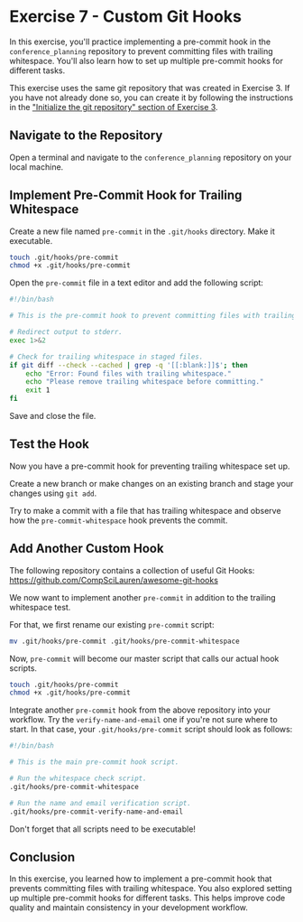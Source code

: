 # Exercise 7 - Custom Git Hooks

In this exercise, you'll practice implementing a pre-commit hook in the `conference_planning` repository to prevent committing files with trailing whitespace. You'll also learn how to set up multiple pre-commit hooks for different tasks.

This exercise uses the same git repository that was created in Exercise 3. If you have not already done so, you can create it by following the instructions in the ["Initialize the git repository" section of Exercise 3](./Exercise_3.md#initialize).
## Navigate to the Repository

Open a terminal and navigate to the `conference_planning` repository on your local machine.

## Implement Pre-Commit Hook for Trailing Whitespace

Create a new file named `pre-commit` in the `.git/hooks` directory. Make it executable.

```sh
touch .git/hooks/pre-commit
chmod +x .git/hooks/pre-commit
```

Open the `pre-commit` file in a text editor and add the following script:

```bash
#!/bin/bash

# This is the pre-commit hook to prevent committing files with trailing whitespace.

# Redirect output to stderr.
exec 1>&2

# Check for trailing whitespace in staged files.
if git diff --check --cached | grep -q '[[:blank:]]$'; then
    echo "Error: Found files with trailing whitespace."
    echo "Please remove trailing whitespace before committing."
    exit 1
fi
```

Save and close the file.

## Test the Hook

Now you have a pre-commit hook for preventing trailing whitespace set up.

Create a new branch or make changes on an existing branch and stage your changes using `git add`.

Try to make a commit with a file that has trailing whitespace and observe how the `pre-commit-whitespace` hook prevents the commit.

## Add Another Custom Hook

The following repository contains a collection of useful Git Hooks: https://github.com/CompSciLauren/awesome-git-hooks

We now want to implement another `pre-commit` in addition to the trailing whitespace test.

For that, we first rename our existing `pre-commit` script:

```sh
mv .git/hooks/pre-commit .git/hooks/pre-commit-whitespace
```

Now, `pre-commit` will become our master script that calls our actual hook scripts.

```sh
touch .git/hooks/pre-commit
chmod +x .git/hooks/pre-commit
```

Integrate another `pre-commit` hook from the above repository into your workflow. Try the `verify-name-and-email` one if you're not sure where to start. In that case, your `.git/hooks/pre-commit` script should look as follows:

```bash
#!/bin/bash

# This is the main pre-commit hook script.

# Run the whitespace check script.
.git/hooks/pre-commit-whitespace

# Run the name and email verification script.
.git/hooks/pre-commit-verify-name-and-email
```

Don't forget that all scripts need to be executable!

## Conclusion

In this exercise, you learned how to implement a pre-commit hook that prevents committing files with trailing whitespace. You also explored setting up multiple pre-commit hooks for different tasks. This helps improve code quality and maintain consistency in your development workflow.

